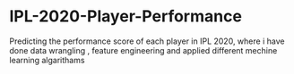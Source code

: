 # IPL-2020-Player-Performance
Predicting the performance score of each player in IPL 2020, where i have done data wrangling , feature engineering and applied different mechine learning algarithams 

